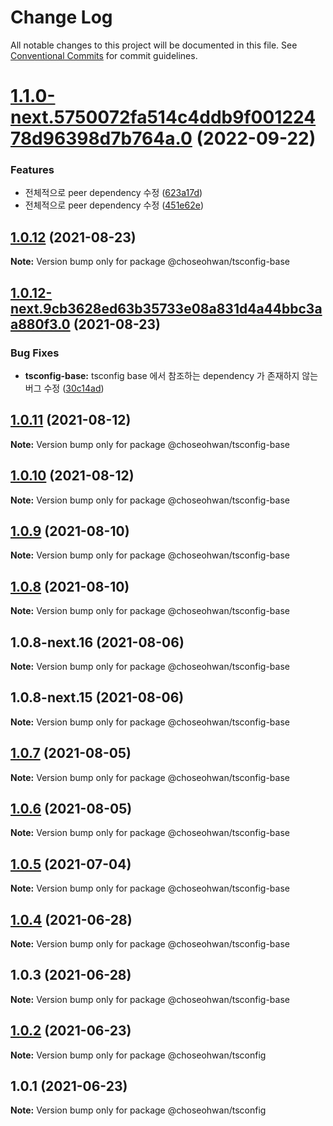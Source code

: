 # Change Log

All notable changes to this project will be documented in this file.
See [Conventional Commits](https://conventionalcommits.org) for commit guidelines.

# [1.1.0-next.5750072fa514c4ddb9f00122478d96398d7b764a.0](https://github.com/ChoSeoHwan/library/compare/@choseohwan/tsconfig-base@1.0.12...@choseohwan/tsconfig-base@1.1.0-next.5750072fa514c4ddb9f00122478d96398d7b764a.0) (2022-09-22)


### Features

* 전체적으로 peer dependency 수정 ([623a17d](https://github.com/ChoSeoHwan/library/commit/623a17da457ab921480cb7a4e53ae94c00870943))
* 전체적으로 peer dependency 수정 ([451e62e](https://github.com/ChoSeoHwan/library/commit/451e62e3f5acc760b912abd99ac5f1369cd39e0e))





## [1.0.12](https://github.com/ChoSeoHwan/library/compare/@choseohwan/tsconfig-base@1.0.12-next.9cb3628ed63b35733e08a831d4a44bbc3aa880f3.0...@choseohwan/tsconfig-base@1.0.12) (2021-08-23)

**Note:** Version bump only for package @choseohwan/tsconfig-base





## [1.0.12-next.9cb3628ed63b35733e08a831d4a44bbc3aa880f3.0](https://github.com/ChoSeoHwan/library/compare/@choseohwan/tsconfig-base@1.0.11...@choseohwan/tsconfig-base@1.0.12-next.9cb3628ed63b35733e08a831d4a44bbc3aa880f3.0) (2021-08-23)


### Bug Fixes

* **tsconfig-base:** tsconfig base 에서 참조하는 dependency 가 존재하지 않는 버그 수정 ([30c14ad](https://github.com/ChoSeoHwan/library/commit/30c14ad87bfa9629ebe76ca829ff35014ecf9632))





## [1.0.11](https://github.com/ChoSeoHwan/library/compare/@choseohwan/tsconfig-base@1.0.10...@choseohwan/tsconfig-base@1.0.11) (2021-08-12)

**Note:** Version bump only for package @choseohwan/tsconfig-base





## [1.0.10](https://github.com/ChoSeoHwan/library/compare/@choseohwan/tsconfig-base@1.0.9...@choseohwan/tsconfig-base@1.0.10) (2021-08-12)

**Note:** Version bump only for package @choseohwan/tsconfig-base





## [1.0.9](https://github.com/ChoSeoHwan/library/compare/@choseohwan/tsconfig-base@1.0.8-next.16...@choseohwan/tsconfig-base@1.0.9) (2021-08-10)

**Note:** Version bump only for package @choseohwan/tsconfig-base





## [1.0.8](https://github.com/ChoSeoHwan/library/compare/@choseohwan/tsconfig-base@1.0.8-next.16...@choseohwan/tsconfig-base@1.0.8) (2021-08-10)

**Note:** Version bump only for package @choseohwan/tsconfig-base





## 1.0.8-next.16 (2021-08-06)

**Note:** Version bump only for package @choseohwan/tsconfig-base





## 1.0.8-next.15 (2021-08-06)

**Note:** Version bump only for package @choseohwan/tsconfig-base





## [1.0.7](https://github.com/ChoSeoHwan/library/compare/@choseohwan/tsconfig-base@1.0.6...@choseohwan/tsconfig-base@1.0.7) (2021-08-05)

**Note:** Version bump only for package @choseohwan/tsconfig-base





## [1.0.6](https://github.com/ChoSeoHwan/library/compare/@choseohwan/tsconfig-base@1.0.5...@choseohwan/tsconfig-base@1.0.6) (2021-08-05)

**Note:** Version bump only for package @choseohwan/tsconfig-base





## [1.0.5](https://github.com/ChoSeoHwan/library/compare/@choseohwan/tsconfig-base@1.0.4...@choseohwan/tsconfig-base@1.0.5) (2021-07-04)

**Note:** Version bump only for package @choseohwan/tsconfig-base





## [1.0.4](https://github.com/ChoSeoHwan/library/compare/@choseohwan/tsconfig-base@1.0.3...@choseohwan/tsconfig-base@1.0.4) (2021-06-28)

**Note:** Version bump only for package @choseohwan/tsconfig-base





## 1.0.3 (2021-06-28)

**Note:** Version bump only for package @choseohwan/tsconfig-base





## [1.0.2](https://github.com/ChoSeoHwan/library/compare/@choseohwan/tsconfig@1.0.1...@choseohwan/tsconfig@1.0.2) (2021-06-23)

**Note:** Version bump only for package @choseohwan/tsconfig





## 1.0.1 (2021-06-23)

**Note:** Version bump only for package @choseohwan/tsconfig

